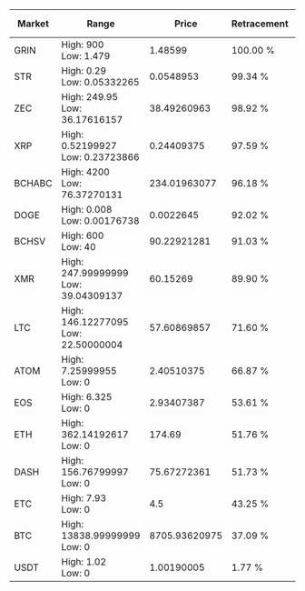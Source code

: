 | Market | Range | Price| Retracement | Doubles to 50% |
| --- | --- | --- | --- | --- |
| GRIN | High: 900<br />Low: 1.479 | 1.48599 | 100.00 % | 303.33 |
| STR | High: 0.29<br />Low: 0.05332265 | 0.0548953 | 99.34 % | 3.13 |
| ZEC | High: 249.95<br />Low: 36.17616157 | 38.49260963 | 98.92 % | 3.72 |
| XRP | High: 0.52199927<br />Low: 0.23723866 | 0.24409375 | 97.59 % | 1.56 |
| BCHABC | High: 4200<br />Low: 76.37270131 | 234.01963077 | 96.18 % | 9.14 |
| DOGE | High: 0.008<br />Low: 0.00176738 | 0.0022645 | 92.02 % | 2.16 |
| BCHSV | High: 600<br />Low: 40 | 90.22921281 | 91.03 % | 3.55 |
| XMR | High: 247.99999999<br />Low: 39.04309137 | 60.15269 | 89.90 % | 2.39 |
| LTC | High: 146.12277095<br />Low: 22.50000004 | 57.60869857 | 71.60 % | 1.46 |
| ATOM | High: 7.25999955<br />Low: 0 | 2.40510375 | 66.87 % | 1.51 |
| EOS | High: 6.325<br />Low: 0 | 2.93407387 | 53.61 % | 1.08 |
| ETH | High: 362.14192617<br />Low: 0 | 174.69 | 51.76 % | 1.04 |
| DASH | High: 156.76799997<br />Low: 0 | 75.67272361 | 51.73 % | 1.04 |
| ETC | High: 7.93<br />Low: 0 | 4.5 | 43.25 % | 0.00 |
| BTC | High: 13838.99999999<br />Low: 0 | 8705.93620975 | 37.09 % | 0.00 |
| USDT | High: 1.02<br />Low: 0 | 1.00190005 | 1.77 % | 0.00 |
